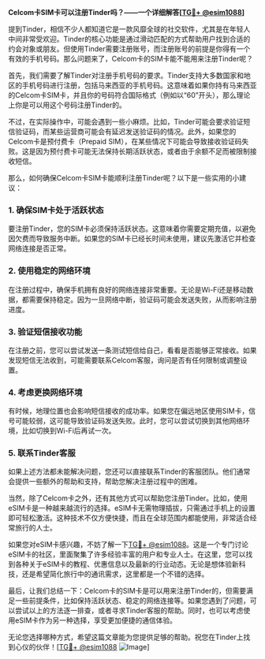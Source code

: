 **Celcom卡SIM卡可以注册Tinder吗？——一个详细解答[[TG💪+ @esim1088](https://t.me/s/esim1088)]**

提到Tinder，相信不少人都知道它是一款风靡全球的社交软件，尤其是在年轻人中间非常受欢迎。Tinder的核心功能是通过滑动匹配的方式帮助用户找到合适的约会对象或朋友。但使用Tinder需要注册账号，而注册账号的前提是你得有一个有效的手机号码。那么问题来了，Celcom卡的SIM卡能不能用来注册Tinder呢？

首先，我们需要了解Tinder对注册手机号码的要求。Tinder支持大多数国家和地区的手机号码进行注册，包括马来西亚的手机号码。这意味着如果你持有马来西亚的Celcom卡SIM卡，并且你的号码符合国际格式（例如以“60”开头），那么理论上你是可以用这个号码注册Tinder的。

不过，在实际操作中，可能会遇到一些小麻烦。比如，Tinder可能会要求验证短信验证码，而某些运营商可能会有延迟发送验证码的情况。此外，如果您的Celcom卡是预付费卡（Prepaid SIM），在某些情况下可能会导致接收验证码失败。这是因为预付费卡可能无法保持长期活跃状态，或者由于余额不足而被限制接收短信。

那么，如何确保Celcom卡SIM卡能顺利注册Tinder呢？以下是一些实用的小建议：

### **1. 确保SIM卡处于活跃状态**
要注册Tinder，您的SIM卡必须保持活跃状态。这意味着你需要定期充值，以避免因欠费而导致服务中断。如果您的SIM卡已经长时间未使用，建议先激活它并检查网络连接是否正常。

### **2. 使用稳定的网络环境**
在注册过程中，确保手机拥有良好的网络连接非常重要。无论是Wi-Fi还是移动数据，都需要保持稳定。因为一旦网络中断，验证码可能会发送失败，从而影响注册进度。

### **3. 验证短信接收功能**
在注册之前，您可以尝试发送一条测试短信给自己，看看是否能够正常接收。如果发现短信无法收到，可能需要联系Celcom客服，询问是否有任何限制或调整设置。

### **4. 考虑更换网络环境**
有时候，地理位置也会影响短信接收的成功率。如果您在偏远地区使用SIM卡，信号可能较弱，这可能导致验证码发送失败。此时，您可以尝试切换到其他网络环境，比如切换到Wi-Fi后再试一次。

### **5. 联系Tinder客服**
如果上述方法都未能解决问题，您还可以直接联系Tinder的客服团队。他们通常会提供一些额外的帮助和支持，帮助您解决注册过程中的困难。

当然，除了Celcom卡之外，还有其他方式可以帮助您注册Tinder。比如，使用eSIM卡是一种越来越流行的选择。eSIM卡无需物理插拔，只需通过手机上的设置即可轻松激活。这种技术不仅方便快捷，而且在全球范围内都能使用，非常适合经常旅行的人士。

如果您对eSIM卡感兴趣，不妨了解一下[TG💪+ @esim1088](https://t.me/s/esim1088)。这是一个专门讨论eSIM卡的社区，里面聚集了许多经验丰富的用户和专业人士。在这里，您可以找到各种关于eSIM卡的教程、优惠信息以及最新的行业动态。无论是想体验新科技，还是希望简化旅行中的通讯需求，这里都是一个不错的选择。

最后，让我们总结一下：Celcom卡的SIM卡是可以用来注册Tinder的，但需要满足一些前提条件，比如保持活跃状态、稳定的网络连接等。如果您遇到了问题，可以尝试以上的方法逐一排查，或者寻求Tinder客服的帮助。同时，也可以考虑使用eSIM卡作为另一种选择，享受更加便捷的通信体验。

无论您选择哪种方式，希望这篇文章能为您提供足够的帮助。祝您在Tinder上找到心仪的伙伴！[[TG💪+ @esim1088](https://t.me/s/esim1088) ![Image](https://i.postimg.cc/4NQfJmqS/Snipaste-2025-05-13-00-14-12.png)]